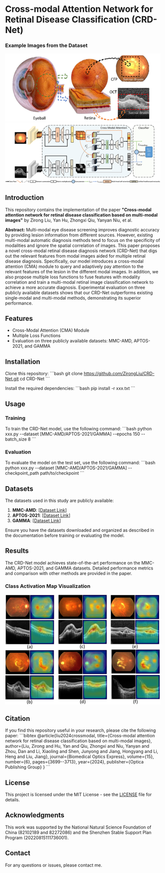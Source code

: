 
# Cross-modal Attention Network for Retinal Disease Classification (CRD-Net)

### Example Images from the Dataset
![Image 1](image/first_image.png)![Image model](image/model.png)

## Introduction
This repository contains the implementation of the paper **"Cross-modal attention network for retinal disease classification based on multi-modal images"** by Zirong Liu, Yan Hu, Zhongxi Qiu, Yanyan Niu, et al.

**Abstract:**
Multi-modal eye disease screening improves diagnostic accuracy by providing lesion information from different sources. However, existing multi-modal automatic diagnosis methods tend to focus on the specificity of modalities and ignore the spatial correlation of images. This paper proposes a novel cross-modal retinal disease diagnosis network (CRD-Net) that digs out the relevant features from modal images aided for multiple retinal disease diagnosis. Specifically, our model introduces a cross-modal attention (CMA) module to query and adaptively pay attention to the relevant features of the lesion in the different modal images. In addition, we also propose multiple loss functions to fuse features with modality correlation and train a multi-modal retinal image classification network to achieve a more accurate diagnosis. Experimental evaluation on three publicly available datasets shows that our CRD-Net outperforms existing single-modal and multi-modal methods, demonstrating its superior performance.

## Features
- Cross-Modal Attention (CMA) Module
- Multiple Loss Functions
- Evaluation on three publicly available datasets: MMC-AMD, APTOS-2021, and GAMMA

## Installation
Clone this repository:
\`\`\`bash
git clone https://github.com/ZirongLiu/CRD-Net.git
cd CRD-Net
\`\`\`

Install the required dependencies:
\`\`\`bash
pip install -r xxx.txt
\`\`\`

## Usage
### Training
To train the CRD-Net model, use the following command:
\`\`\`bash
python xxx.py --dataset [MMC-AMD/APTOS-2021/GAMMA] --epochs 150 --batch_size 8
\`\`\`

### Evaluation
To evaluate the model on the test set, use the following command:
\`\`\`bash
python xxx.py --dataset [MMC-AMD/APTOS-2021/GAMMA] --checkpoint_path path/to/checkpoint
\`\`\`

## Datasets
The datasets used in this study are publicly available:
1. **MMC-AMD**: [[Dataset Link](https://github.com/li-xirong/mmc-amd?tab=readme-ov-file)]
2. **APTOS-2021**: [[Dataset Link](https://tianchi.aliyun.com/competition/entrance/531929/introduction)]
3. **GAMMA**: [[Dataset Link](https://aistudio.baidu.com/competition/detail/119/0/introduction)]

Ensure you have the datasets downloaded and organized as described in the documentation before training or evaluating the model.

## Results
The CRD-Net model achieves state-of-the-art performance on the MMC-AMD, APTOS-2021, and GAMMA datasets. Detailed performance metrics and comparison with other methods are provided in the paper.

### Class Activation Map Visualization
![Image 2](image/second_image.png)

## Citation
If you find this repository useful in your research, please cite the following paper:
\`\`\`bibtex
@article{liu2024crossmodal,
  title={Cross-modal attention network for retinal disease classification based on multi-modal images},
  author={Liu, Zirong and Hu, Yan and Qiu, Zhongxi and Niu, Yanyan and Zhou, Dan and Li, Xiaoling and Shen, Junyong and Jiang, Hongyang and Li, Heng and Liu, Jiang},
  journal={Biomedical Optics Express},
  volume={15},
  number={6},
  pages={3699--3713},
  year={2024},
  publisher={Optica Publishing Group}
}
\`\`\`

## License
This project is licensed under the MIT License - see the [LICENSE](LICENSE) file for details.

## Acknowledgments
This work was supported by the National Natural Science Foundation of China (82102189 and 82272086) and the Shenzhen Stable Support Plan Program (20220815111736001).

## Contact
For any questions or issues, please contact me.
